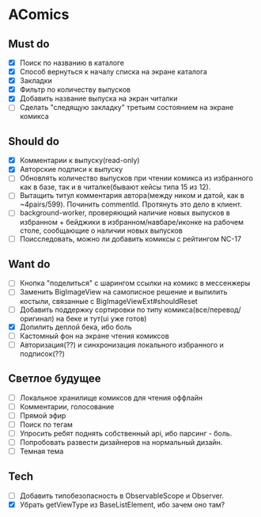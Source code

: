 # AComics

## Must do

* [x] Поиск по названию в каталоге
* [x] Способ вернуться к началу списка на экране каталога
* [x] Закладки
* [x] Фильтр по количеству выпусков
* [x] Добавить название выпуска на экран читалки
* [ ] Сделать "следящую закладку" третьим состоянием на экране комикса

## Should do

* [x] Комментарии к выпуску(read-only)
* [x] Авторские подписи к выпуску
* [ ] Обновлять количество выпусков при чтении комикса из избранного как в базе, так и в читалке(бывают кейсы типа 15 из 12).
* [ ] Вытащить титул комментария автора(между ником и датой, как в ~4pairs/599). Починить commentId. Протянуть это дело в клиент.
* [ ] background-worker, проверяющий наличие новых выпусков в избранном + бейджики в избранном/навбаре/иконке на рабочем столе, сообщающие о наличии новых выпусков
* [ ] Поисследовать, можно ли добавить комиксы с рейтингом NC-17

## Want do

* [ ] Кнопка "поделиться" с шарингом ссылки на комикс в мессенжеры
* [ ] Заменить BigImageView на самописное решение и выпилить костыли, связанные с BigImageViewExt#shouldReset
* [ ] Добавить поддержку сортировки по типу комикса(все/перевод/оригинал) на беке и тут(ui уже готов)
* [x] Допилить деплой бека, ибо боль
* [ ] Кастомный фон на экране чтения комиксов
* [ ] Авторизация(??) и синхронизация локального избранного и подписок(??)

## Светлое будущее

* [ ] Локальное хранилище комиксов для чтения оффлайн
* [ ] Комментарии, голосование
* [ ] Прямой эфир
* [ ] Поиск по тегам
* [ ] Упросить ребят поднять собственный api, ибо парсинг - боль.
* [ ] Попробовать развести дизайнеров на нормальный дизайн.
* [ ] Темная тема

## Tech

* [ ] Добавить типобезопасность в ObservableScope и Observer.
* [x] Убрать getViewType из BaseListElement, ибо зачем оно там?
